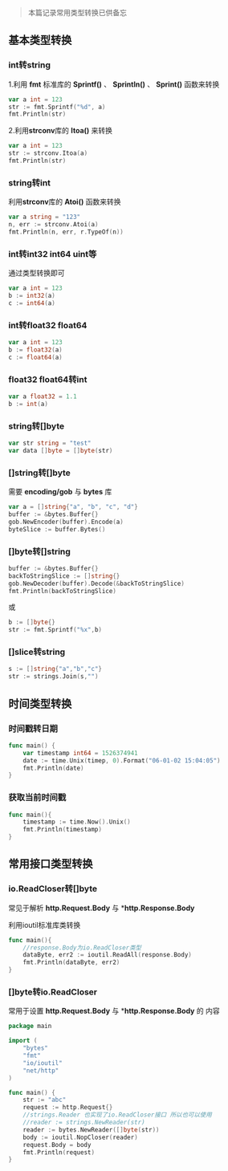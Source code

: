 > 本篇记录常用类型转换已供备忘

## 基本类型转换

### int转string

1.利用 **fmt** 标准库的 **Sprintf()** 、 **Sprintln()** 、 **Sprint()** 函数来转换

```go
var a int = 123
str := fmt.Sprintf("%d", a)
fmt.Println(str)
```

2.利用**strconv**库的 **Itoa()** 来转换

```go
var a int = 123
str := strconv.Itoa(a)
fmt.Println(str)
```
### string转int

利用**strconv**库的 **Atoi()** 函数来转换

```go
var a string = "123"
n, err := strconv.Atoi(a)
fmt.Println(n, err, r.TypeOf(n))
```
### int转int32 int64 uint等

通过类型转换即可

```go
var a int = 123
b := int32(a)
c := int64(a)
```
### int转float32 float64

```go
var a int = 123
b := float32(a)
c := float64(a)	
```

### float32 float64转int

```go
var a float32 = 1.1
b := int(a)
```

### string转[]byte

```go
var str string = "test"
var data []byte = []byte(str)
```

### []string转[]byte

需要 **encoding/gob** 与 **bytes** 库
```go
var a = []string{"a", "b", "c", "d"}
buffer := &bytes.Buffer{}
gob.NewEncoder(buffer).Encode(a)
byteSlice := buffer.Bytes()
```

### []byte转[]string
```go
buffer := &bytes.Buffer{}
backToStringSlice := []string{}
gob.NewDecoder(buffer).Decode(&backToStringSlice)
fmt.Println(backToStringSlice)
```

或

```go
b := []byte{}
str := fmt.Sprintf("%x",b)
```

### []slice转string
```go
s := []string{"a","b","c"}
str := strings.Join(s,"")
```

## 时间类型转换

### 时间戳转日期

```go
func main() {
	var timestamp int64 = 1526374941
	date := time.Unix(timep, 0).Format("06-01-02 15:04:05")
	fmt.Println(date)
}
```

### 获取当前时间戳
```go
func main(){
	timestamp := time.Now().Unix()
	fmt.Println(timestamp)
}
```


## 常用接口类型转换

### io.ReadCloser转[]byte

常见于解析 **http.Request.Body** 与 ***http.Response.Body**  

利用ioutil标准库类转换

```go
func main(){
    //response.Body为io.ReadCloser类型
    dataByte, err2 := ioutil.ReadAll(response.Body)
    fmt.Println(dataByte, err2)	
}
```

### []byte转io.ReadCloser 

常用于设置 **http.Request.Body** 与 ***http.Response.Body** 的	内容

```go
package main

import (
	"bytes"
	"fmt"
	"io/ioutil"
	"net/http"
)

func main() {
	str := "abc"
	request := http.Request{}
	//strings.Reader 也实现了io.ReadCloser接口 所以也可以使用
	//reader := strings.NewReader(str)
	reader := bytes.NewReader([]byte(str))
	body := ioutil.NopCloser(reader)
	request.Body = body
	fmt.Println(request)
}
```